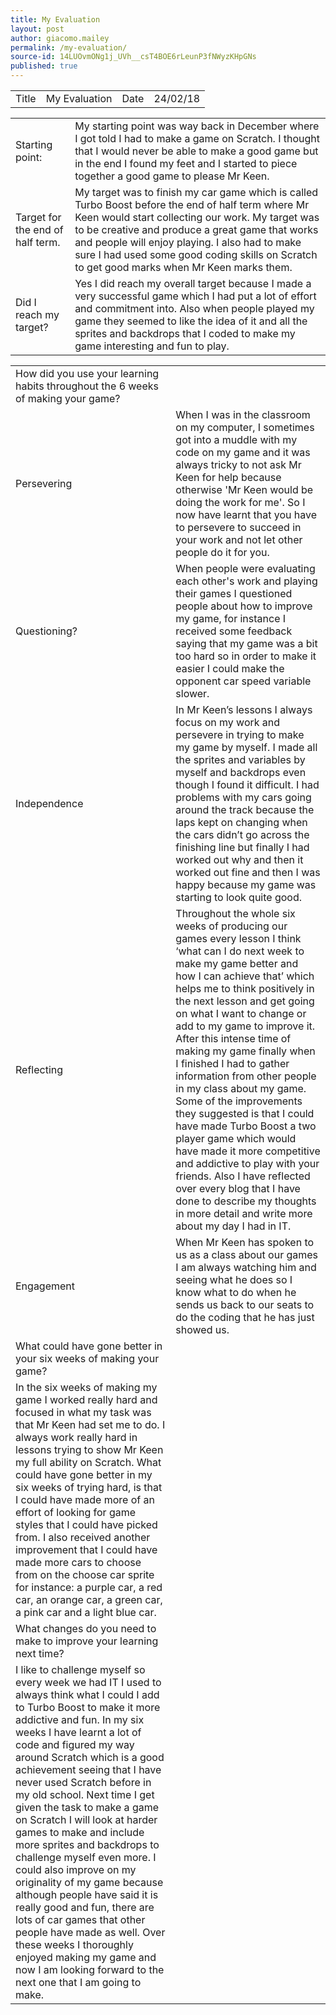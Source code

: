 ```yaml
---
title: My Evaluation
layout: post
author: giacomo.mailey
permalink: /my-evaluation/
source-id: 14LUOvmONg1j_UVh__csT4BOE6rLeunP3fNWyzKHpGNs
published: true
---
```

<table>
  <tr>
    <td>Title</td>
    <td>My Evaluation</td>
    <td>Date</td>
    <td>24/02/18</td>
  </tr>
</table>


<table>
  <tr>
    <td>Starting point:</td>
    <td>My starting point was way back in December where I got told I had to make a game on Scratch. I thought that I would never be able to make a good game but in the end I found my feet and I started to piece together a good game to please Mr Keen.</td>
  </tr>
  <tr>
    <td>Target for the end of half term.</td>
    <td>My target was to finish my car game which is called Turbo Boost  before the end of half term where Mr Keen would start collecting our work. My target was to be creative and produce a great game that works and people will enjoy playing. I also had to make sure I had used some good coding skills on Scratch to get good marks when Mr Keen marks them.</td>
  </tr>
  <tr>
    <td>Did I reach my target? </td>
    <td>Yes I did reach my overall target because I made a very successful game which I had put a lot of effort and commitment into. Also when people played my game they seemed to like the idea of it and all the sprites and backdrops that I coded to make my game interesting and fun to play.</td>
  </tr>
</table>


<table>
  <tr>
    <td>How did you use your learning habits throughout the 6 weeks of making your game? </td>
    <td></td>
  </tr>
  <tr>
    <td>Persevering</td>
    <td>When I was in the classroom on my computer, I sometimes got into a muddle with my code on my game and it was always tricky to not ask Mr Keen for help because otherwise 'Mr Keen would be doing the work for me'. So I now have learnt that you have to persevere to succeed in your work and not let other people do it for you. </td>
  </tr>
  <tr>
    <td>Questioning?</td>
    <td> When people were evaluating each other's work and playing their games     
 I questioned people about how to improve my game, for instance I         
 received some feedback saying that my game was a bit too hard so in 
 order to make it easier I could make the opponent car speed variable 
 slower.</td>
  </tr>
  <tr>
    <td>Independence</td>
    <td>In Mr Keen’s lessons I always focus on my work and persevere in trying to make my game by myself. I made all the sprites and variables by myself and backdrops even though I found it difficult. I had problems with my cars going around the track because the laps kept on changing when the cars didn’t go across the finishing line but finally I had worked out why and then it worked out fine and then I was happy because my game was starting to look quite good.</td>
  </tr>
  <tr>
    <td>Reflecting</td>
    <td>Throughout the whole six weeks of producing our games every lesson I think ‘what can I do next week to make my game better and how I can achieve that’ which helps me to think positively in the next lesson and get going on what I want to change or add to my game to improve it. After this intense time of making my game finally when I finished I had to gather information from other people in my class about my game. Some of the improvements they suggested is that I could have made Turbo Boost a two player game which would have made it more competitive and addictive to play with your friends. Also I have reflected over every blog that I have done to describe my thoughts in more detail and write more about my day I had in IT.</td>
  </tr>
  <tr>
    <td>Engagement</td>
    <td>When Mr Keen has spoken to us as a class about our games I am always watching him and seeing what he does so I know what to do when he sends us back to our seats to do the coding that he has just showed us.</td>
  </tr>
  <tr>
    <td>What could have gone better in your six weeks of making your game?</td>
    <td></td>
  </tr>
  <tr>
    <td>In the six weeks of making my game I worked really hard and focused in what my task was that Mr Keen had set me to do. I always work really hard in lessons trying to show Mr Keen my full ability on Scratch. What could have gone better in my six weeks of trying hard, is that I could have made more of an effort of looking for game styles that I could have picked from. I also received another improvement that I could have made more cars to choose from on the choose car sprite for instance: a purple car, a red car, an orange car, a green car, a pink car and a light blue car.</td>
    <td></td>
  </tr>
  <tr>
    <td>What changes do you need to make to improve your learning next time?</td>
    <td></td>
  </tr>
  <tr>
    <td>I like to challenge myself so every week we had  IT I used to always think what I could I add to Turbo Boost to make it more addictive and fun. In my six weeks I have learnt a lot of code and figured my way around Scratch which is a good achievement seeing that I have never used Scratch before in my old school. Next time I get given the task to make a game on Scratch I will look at harder games to make and include more sprites and backdrops to challenge myself even more. I could also improve on my originality of my game because although people have said it is really good and fun, there are lots of car games that other people have made as well. Over these weeks I thoroughly enjoyed making my game and now I am looking forward to the next one that I am going to make. </td>
    <td></td>
  </tr>
</table>


